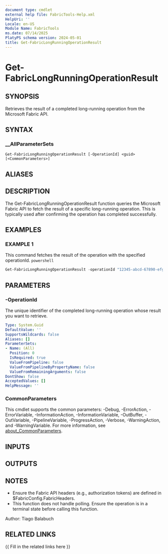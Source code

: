 ```yaml
---
document type: cmdlet
external help file: FabricTools-Help.xml
HelpUri: ''
Locale: en-US
Module Name: FabricTools
ms.date: 07/14/2025
PlatyPS schema version: 2024-05-01
title: Get-FabricLongRunningOperationResult
---
```


# Get-FabricLongRunningOperationResult

## SYNOPSIS

Retrieves the result of a completed long-running operation from the Microsoft Fabric API.

## SYNTAX

### __AllParameterSets

```
Get-FabricLongRunningOperationResult [-OperationId] <guid> [<CommonParameters>]
```

## ALIASES

## DESCRIPTION

The Get-FabricLongRunningOperationResult function queries the Microsoft Fabric API to fetch the result
of a specific long-running operation.
This is typically used after confirming the operation has completed successfully.

## EXAMPLES

### EXAMPLE 1

This command fetches the result of the operation with the specified operationId. ```powershell ```

```powershell
Get-FabricLongRunningOperationResult -operationId "12345-abcd-67890-efgh"
```

## PARAMETERS

### -OperationId

The unique identifier of the completed long-running operation whose result you want to retrieve.

```yaml
Type: System.Guid
DefaultValue: ''
SupportsWildcards: false
Aliases: []
ParameterSets:
- Name: (All)
  Position: 0
  IsRequired: true
  ValueFromPipeline: false
  ValueFromPipelineByPropertyName: false
  ValueFromRemainingArguments: false
DontShow: false
AcceptedValues: []
HelpMessage: ''
```

### CommonParameters

This cmdlet supports the common parameters: -Debug, -ErrorAction, -ErrorVariable,
-InformationAction, -InformationVariable, -OutBuffer, -OutVariable, -PipelineVariable,
-ProgressAction, -Verbose, -WarningAction, and -WarningVariable. For more information, see
[about_CommonParameters](https://go.microsoft.com/fwlink/?LinkID=113216).

## INPUTS

## OUTPUTS

## NOTES

- Ensure the Fabric API headers (e.g., authorization tokens) are defined in $FabricConfig.FabricHeaders.
- This function does not handle polling.
Ensure the operation is in a terminal state before calling this function.

Author: Tiago Balabuch

## RELATED LINKS

{{ Fill in the related links here }}


